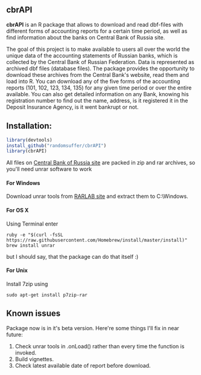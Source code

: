 ## cbrAPI

**cbrAPI** is an R package that allows to download and read dbf-files with different forms of accounting reports for a certain time period, as well as find information about the banks on Central Bank of Russia site.

The goal of this project is to make available to users all over the world the unique data of the accounting statements of Russian banks, which is collected by the Central Bank of Russian Federation. Data is represented as archived dbf files (database files). The package provides the opportunity to download these archives from the Central Bank's website, read them and load into R. You can download any of the five forms of the accounting reports (101, 102, 123, 134, 135) for any given time period or over the entire available. You can also get detailed information on any Bank, knowing his registration number to find out the name, address, is it registered it in the Deposit Insurance Agency, is it went bankrupt or not.

## Installation:

```r
library(devtools)
install_github("randomsuffer/cbrAPI")
library(cbrAPI)
```

All files on [Central Bank of Russia site](http://cbr.ru) are packed in zip and rar archives, so you'll need unrar software to work

#### For Windows
Download unrar tools from [RARLAB site](http://www.rarlab.com/rar/unrarw32.exe) and extract them to C:\\Windows.

#### For OS X
Using Terminal enter
```
ruby -e "$(curl -fsSL https://raw.githubusercontent.com/Homebrew/install/master/install)"
brew install unrar
```
but I should say, that the package can do that itself :)

#### For Unix
Install 7zip using
```
sudo apt-get install p7zip-rar
```

## Known issues
Package now is in it's beta version. Here're some things I'll fix in near future:
1. Check unrar tools in .onLoad() rather than every time the function is invoked.
2. Build vignettes.
3. Check latest available date of report before download.
